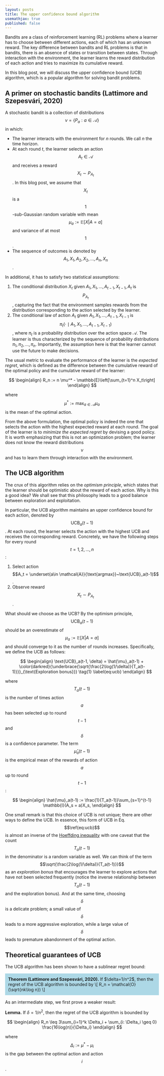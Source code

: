```yaml
---
layout: posts
title: The upper confidence bound algorithm
usemathjax: true
published: false
---
```


<!-- ## A primer on bandits -->
Bandits are a class of reinforcement learning (RL) problems where a learner has to choose between different actions, each of which has an unknown reward.
The key difference between bandits and RL problems is that in bandits, there is an absence of states or transition between states.
Through interaction with the environment, the learner learns the reward distribution of each action and tries to maximize its cumulative reward.

In this blog post, we will discuss the upper confidence bound (UCB) algorithm, which is a popular algorithm for solving bandit problems.

## A primer on stochastic bandits (Lattimore and Szepesvári, 2020)

A stochastic bandit is a collection of distributions $$\nu = \{P_a : a\in \mathcal{A} \}$$ in which:

- The learner interacts with the environment for $n$ rounds. We call $n$ the time horizon.
- At each round $t$, the learner selects an action $$A_t \in \mathcal{A}$$ and receives a reward $$X_t \sim P_{A_t}$$.
In this blog post, we assume that $$X_t$$ is a $$1$$-sub-Gaussian random variable with mean $$\mu_a := \mathbb{E}[X | A = a]$$ and variance of at most $$1$$.
- The sequence of outcomes is denoted by $$A_1, X_1, A_2, X_2, \ldots, A_n, X_n$$.

In additional, it has to satisfy two statistical assumptions:

1. The conditional distribution $X_t$ given $A_1, X_1, \ldots, A_{t-1}, X_{t-1}, A_t$ is $$P_{A_t}$$, capturing the fact that the environment samples rewards from the distribution corresponding to the action selected by the learner.
2. The conditional law of action $A_t$ given $A_1, X_1, \ldots, A_{t-1}, X_{t-1}$ is $$\pi_t(\cdot \mid A_1, X_1, \ldots, A_{t-1}, X_{t-1})$$, where $\pi_t$ is a probability distribution over the action space $\mathcal{A}$.
The learner is thus characterized by the sequence of probability distributions $\pi_1, \pi_2, \ldots, \pi_n$.
Importantly, the assumption here is that the learner cannot use the future to make decisions.

The usual metric to evaluate the performance of the learner is the _expected regret_, which is defined as the difference between the cumulative reward of the optimal policy and the cumulative reward of the learner:

$$
\begin{align}
R_n := n \mu^* - \mathbb{E}\left[\sum_{t=1}^n X_t\right]
\end{align}
$$

where $$\mu^* := \max_{a\in \mathcal{A}} \mu_a$$ is the mean of the optimal action.

From the above formulation, the optimal policy is indeed the one that selects the action with the highest expected reward at each round.
The goal of the learner is to _minimize the expected regret_ by devising a good policy.
It is worth emphasizing that this is not an optimization problem; the learner does not know the reward distributions $$\nu$$ and has to learn them through interaction with the environment.

## The UCB algorithm

The crux of this algorithm relies on the _optimism principle_, which states that the learner should be optimistic about the reward of each action.
Why is this a good idea?
We shall see that this philosophy leads to a good balance between exploration and exploitation.

In particular, the UCB algorithm maintains an upper confidence bound for each action, denoted by $$\text{UCB}_a(t-1)$$.
At each round, the learner selects the action with the highest UCB and receives the corresponding reward.
Concretely, we have the following steps for every round $$t=1,2,\ldots,n$$:

1. Select action $$A_t = \underset{a\in \mathcal{A}}{\text{argmax}}~\text{UCB}_a(t-1)$$.
2. Observe reward $$X_t \sim P_{A_t}$$.

What should we choose as the UCB?
By the optimism principle, $$\text{UCB}_a(t-1)$$ should be an overestimate of $$\mu_a := \mathbb{E}[X | A = a]$$ and should converge to it as the number of rounds increases.
Specifically, we define the UCB as follows:

$$
\begin{align}
\text{UCB}_a(t-1, \delta) = \hat{\mu}_a(t-1) + \color{darkred}{\underbrace{\sqrt{\frac{2\log(1/\delta)}{T_a(t-1)}}}_{\text{Exploration bonus}}} \tag{1} \label{eq:ucb}
\end{align}
$$

where $$T_a(t-1)$$ is the number of times action $$a$$ has been selected up to round $$t-1$$ and $$\delta$$ is a confidence parameter.
The term $$\hat{\mu}_a(t-1)$$ is the empirical mean of the rewards of action $$a$$ up to round $$t-1$$:

$$
\begin{align}
\hat{\mu}_a(t-1) := \frac{1}{T_a(t-1)}\sum_{s=1}^{t-1} \mathbb{I}(A_s = a)X_s,
\end{align}
$$

One small remark is that this choice of UCB is not unique; there are other ways to define the UCB.
In essence, this form of UCB in Eq. $$\ref{eq:ucb}$$ is almost an inverse of the [Hoeffding inequality](https://en.wikipedia.org/wiki/Hoeffding%27s_inequality) with one caveat that the count $$T_a(t-1)$$ in the denominator is a random variable as well.
We can think of the term $$\sqrt{\frac{2\log(1/\delta)}{T_a(t-1)}}$$ as an _exploration bonus_ that encourages the learner to explore actions that have not been selected frequently (notice the inverse relationship between $$T_a(t-1)$$ and the exploration bonus).
And at the same time, choosing $$\delta$$ is a delicate problem; a small value of $$\delta$$ leads to a more aggressive exploration, while a large value of $$\delta$$ leads to premature abandonment of the optimal action.

## Theoretical guarantees of UCB

The UCB algorithm has been shown to have a sublinear regret bound:

<p style="background-color: lightblue; padding: 10px;">
    <strong>Theorem (Lattimore and Szepesvári, 2020).</strong> If $\delta=1/n^2$, then the regret of the UCB algorithm is bounded by
    \[
        R_n = \mathcal{O}(\sqrt{nk\log n})
    \]
</p>

As an intermediate step, we first prove a weaker result:

**Lemma.** If $\delta=1/n^2$, then the regret of the UCB algorithm is bounded by

$$
\begin{align}
R_n \leq 3\sum_{i=1}^k \Delta_i + \sum_{i: \Delta_i \geq 0} \frac{16\log(n)}{\Delta_i}
\end{align}
$$

where $$\Delta_i := \mu^* - \mu_i$$ is the gap between the optimal action and action $$i$$.
